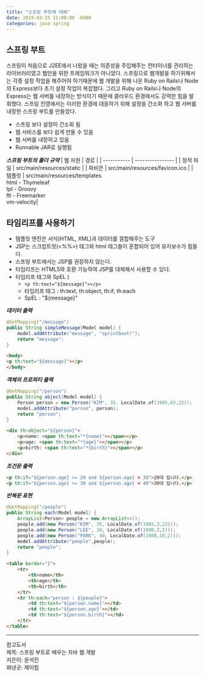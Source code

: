 ```yaml
---
title: "스프링 부트에 대해"
date: 2019-03-15 11:00:00 -0400
categories: java spring
---
```


## 스프링 부트
스프링이 처음으로 J2EE에서 나왔을 때는 의존성을 주입해주는 컨터이너를 관리하는 라이브러리였고 웹만을 위한 프레임워크가 아니었다. 스프링으로 웹개발을 하기위해서는 각종 설정 작업을 해주어야 하기때문에 웹 개발을 위해 나온 Ruby on Rails나 Node의 Express보다 초기 설정 작업이 복잡했다. 그리고 Ruby on Rails나 Node의 Express는 웹 서버를 내장하는 방식이기 때문에 클라우드 환경에서도 강력한 힘을 발휘했다. 스프링 진영에서는 이러한 환경에 대응하기 위해 설정을 간소화 하고 웹 서버를 내장한 스프링 부트를 만들었다.

- 스프링 보다 설정이 간소회 됨
- 웹 서비스를 보다 쉽게 만들 수 있음
- 웹 서버를 내장하고 있음
- Runnable JAR로 실행됨

***스프링 부트의 폴더 규약***
| 웹 자원 | 경로 |
| ----------- | ---------------- |
| 정적 파일 | src/main/resources/static |
| 파비콘 | src/main/resources/favicon.ico | 
| 템플릿 | src/main/resources/templates <br> html - Thymeleaf<br>tpl - Groovy<br>ftl - Freemarker<br>vm-velocity|

## 타임리프를 사용하기
- 템플릿 엔진은 서식(HTML, XML)과 데이터를 결합해주는 도구
- JSP는 스크립트릿(<%%>) 태그와 html 태그들이 혼합되어 있어 유지보수가 힘들다.
- 스프링 부트에서는 JSP를 권장하지 않는다.
- 타임리프는 HTML5와 호환 가능하여 JSP를 대체해서 사용할 수 있다.
- 타임리프 태그와 SpEL ) 
    - ```<p th:text="${message}"></p>```
    - 타임리프 태그 : th:text, th:object, th:if, th:each
    - SpEL : "${message}"

***데이터 출력***
```java
@GetMapping("/message")
public String simpleMessage(Model model) {
    model.addAttribute("message", "sprintboot!");
    return "message";
}
```
```html
<body>
<p th:text="${message}"></p>
</body>
```

***객체의 프로퍼티 출력***
```java
@GetMapping("/person")
public String object(Model model) {
    Person person = new Person("KIM", 35, LocalDate.of(1985,03,22));
    model.addAttribute("person", person);
    return "person";
}
```
```html
<div th:object="${person}">
    <p>name: <span th:text="*{name}"></span></p>
    <p>age: <span th:text="*{age}"></span></p>
    <p>birth: <span th:text="*{birth}"></span></p>
</div>
```

***조건문 출력***
```html
<p th:if="${person.age} >= 20 and ${person.age} < 30">20대 입니다.</p>
<p th:if="${person.age} >= 30 and ${person.age} < 40">30대 입니다.</p>
```

***반복문 표현***
```java
@GetMapping("/people")
public String each(Model model) {
    ArrayList<Person> people = new ArrayList<>();
    people.add(new Person("KIM", 35, LocalDate.of(1985,3,22)));
    people.add(new Person("LEE", 30, LocalDate.of(1990,2,2)));
    people.add(new Person("PARK", 40, LocalDate.of(1980,10,2)));
    model.addAttribute("people",people);
    return "people";
}
```

```html
<table border="1">
    <tr>
        <th>name</th>
        <th>age</th>
        <th>birth</th>
    </tr>
    <tr th:each="person : ${people}">
        <td th:text="${person.name}"></td>
        <td th:text="${person.age}"></td>
        <td th:text="${person.birth}"></td>
    </tr>
</table>
```

***
참고도서  
제목: 스프링 부트로 배우는 자바 웹 개발  
지은이: 윤석진  
펴낸곳: 제이펍  
